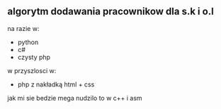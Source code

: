 ## algorytm dodawania pracownikow dla s.k i o.l
na razie w:
- python 
- c#
- czysty php

w przyszlosci w:
- php z nakładką html + css

jak mi sie bedzie mega nudzilo to w c++ i asm
